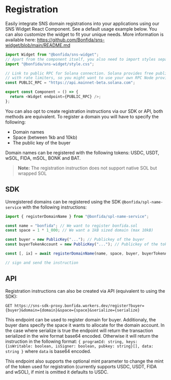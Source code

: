 # Registration

Easily integrate SNS domain registrations into your applications using our SNS Widget React Component. See a default usage example below. You can also customize the widget to fit your unique needs. More information is available here: https://github.com/Bonfida/sns-widget/blob/main/README.md

```js
import Widget from "@bonfida/sns-widget";
// Apart from the component itself, you also need to import styles separately
import "@bonfida/sns-widget/style.css";

// Link to public RPC for Solana connection. Solana provides free public RPCs
// with rate limiters, so you might want to use your own RPC Node provider
const PUBLIC_RPC = "https://api.mainnet-beta.solana.com";

export const Component = () => {
  return <Widget endpoint={PUBLIC_RPC} />;
};
```

You can also opt to create registration instructions via our SDK or API, both methods are equivalent. To register a domain you will have to specify the following:

- Domain names
- Space (between 1kb and 10kb)
- The public key of the buyer

Domain names can be registered with the following tokens: USDC, USDT, wSOL, FIDA, mSOL, BONK and BAT.

> **Note:** The registration instruction does not support native SOL but wrapped SOL

## SDK

Unregistered domains can be registered using the SDK `@bonfida/spl-name-service` with the following instructions:

```js
import { registerDomainName } from "@bonfida/spl-name-service";

const name = "bonfida"; // We want to register bonfida.sol
const space = 1 * 1_000; // We want a 1kB sized domain (max 10kB)

const buyer = new PublicKey("..."); // Publickey of the buyer
const buyerTokenAccount = new PublicKey("..."); // Publickey of the token account of the buyer (USDC)

const [, ix] = await registerDomainName(name, space, buyer, buyerTokenAccount);

// sign and send the instruction
```

## API

Registration instructions can also be created via API (equivalent to using the SDK):

```
GET https://sns-sdk-proxy.bonfida.workers.dev/register?buyer={buyer}&domain={domain}&space={space}&serialize={serialize}
```

This endpoint can be used to register domain for buyer. Additionaly, the buyer dans specify the space it wants to allocate for the domain account. In the case where serialize is true the endpoint will return the transaction serialized in the wire format base64 encoded. Otherwise it will return the instruction in the following format: `{ programId: string, keys: {isWritable: boolean, isSigner: boolean, pubkey: string}[], data: string }` where `data` is base64 encoded.

This endpoint also supports the optional mint parameter to change the mint of the token used for registration (currently supports USDC, USDT, FIDA and wSOL), if mint is omitted it defaults to USDC.
